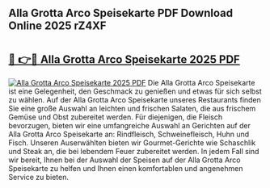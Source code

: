 ## Alla Grotta Arco Speisekarte PDF Download Online 2025 rZ4XF

# <h2><a href="http://gc96na5.nevu.top/?p=Alla+Grotta+Arco+Speisekarte">🔗 👉🔴 Alla Grotta Arco Speisekarte 2025 PDF</a></h2>

[![Alla Grotta Arco Speisekarte 2025 PDF](https://i.imgur.com/dBaPXMq.png)](http://gc96na5.nevu.top/?p=Alla+Grotta+Arco+Speisekarte)
Die Alla Grotta Arco Speisekarte ist eine Gelegenheit, den Geschmack zu genießen und etwas für sich selbst zu wählen. Auf der Alla Grotta Arco Speisekarte unseres Restaurants finden Sie eine große Auswahl an leichten und frischen Salaten, die aus frischem Gemüse und Obst zubereitet werden. Für diejenigen, die Fleisch bevorzugen, bieten wir eine umfangreiche Auswahl an Gerichten auf der Alla Grotta Arco Speisekarte an: Rindfleisch, Schweinefleisch, Huhn und Fisch. Unseren Auserwählten bieten wir Gourmet-Gerichte wie Schaschlik und Steak an, die bei lebendem Feuer zubereitet werden. In jedem Fall sind wir bereit, Ihnen bei der Auswahl der Speisen auf der Alla Grotta Arco Speisekarte zu helfen und Ihnen einen komfortablen und angenehmen Service zu bieten.

